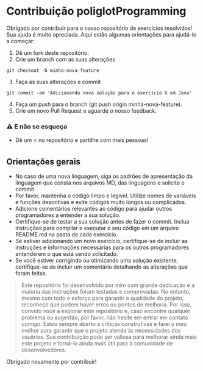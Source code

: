 # Contribuição poliglotProgramming

Obrigado por contribuir para o nosso repositório de exercícios resolvidos! Sua ajuda é muito apreciada. Aqui estão algumas orientações para ajudá-lo a começar:


1. Dê um fork deste repositório.
2. Crie um branch com as suas alterações 
```
git checkout -b minha-nova-feature
```
3. Faça as suas alterações e commit
```
git commit -am 'Adicionando nova solução para o exercício X em Java'
```
4. Faça um push para o branch (git push origin minha-nova-feature).
5. Crie um novo Pull Request e aguarde o nosso feedback.

### ⚠️ E não se esqueça

+ Dê um ⭐ no repositório e partilhe com mais pessoas!

## Orientações gerais

+   No caso de uma nova linguagem, siga os padrões de apresentação da linguagem que consta nos arquivos MD, das linguagens e solicite o commit.
+   Por favor, mantenha o código limpo e legível. Utilize nomes de variáveis e funções descritivas e evite códigos muito longos ou complicados.
+   Adicione comentários relevantes ao código para ajudar outros programadores a entender a sua solução.
+   Certifique-se de testar a sua solução antes de fazer o commit. Inclua instruções para compilar e executar o seu código em um arquivo README.md na pasta de cada exercício.
+   Se estiver adicionando um novo exercício, certifique-se de incluir as instruções e informações necessárias para os outros programadores entenderem o que está sendo solicitado.
+   Se você estiver corrigindo ou otimizando uma solução existente, certifique-se de incluir um comentário detalhando as alterações que foram feitas.

> Este repositório foi desenvolvido por mim com grande dedicação e a maioria das instruções foram testadas e comprovadas. No entanto, mesmo com todo o esforço para garantir a qualidade do projeto, reconheço que podem haver erros ou pontos de melhoria. Por isso, convido você a explorar este repositório e, caso encontre qualquer problema ou sugestão, por favor, não hesite em entrar em contato comigo. Estou sempre aberto a críticas construtivas e farei o meu melhor para garantir que o projeto atenda às necessidades dos usuários. Sua contribuição pode ser valiosa para melhorar ainda mais este projeto e torná-lo ainda mais útil para a comunidade de desenvolvedores.

Obrigado novamente por contribuir!